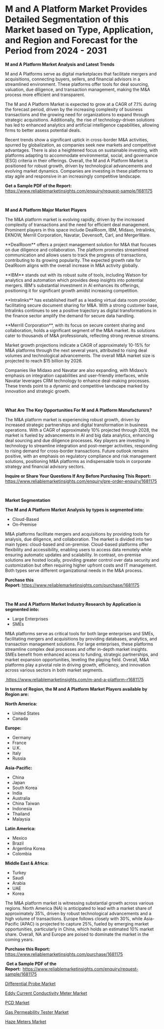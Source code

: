 <p><h1>M and A Platform Market Provides Detailed Segmentation of this Market based on Type, Application, and Region and Forecast for the Period from 2024 - 2031</h1></p><p><strong>M and A Platform Market Analysis and Latest Trends</strong></p>
<p><p>M and A Platforms serve as digital marketplaces that facilitate mergers and acquisitions, connecting buyers, sellers, and financial advisors in a streamlined environment. These platforms offer tools for deal sourcing, valuation, due diligence, and transaction management, making the M&A process more efficient and transparent.</p><p>The M and A Platform Market is expected to grow at a CAGR of 7.1% during the forecast period, driven by the increasing complexity of business transactions and the growing need for organizations to expand through strategic acquisitions. Additionally, the rise of technology-driven solutions has led to enhanced analytics and artificial intelligence capabilities, allowing firms to better assess potential deals.</p><p>Recent trends show a significant uptick in cross-border M&A activities, spurred by globalization, as companies seek new markets and competitive advantages. There is also a heightened focus on sustainable investing, with platforms adapting to accommodate environmental, social, and governance (ESG) criteria in their offerings. Overall, the M and A Platform Market is positioned for robust growth, driven by technological advancements and evolving market dynamics. Companies are investing in these platforms to stay agile and responsive in an increasingly competitive landscape.</p></p>
<p><strong>Get a Sample PDF of the Report:&nbsp;</strong> <a href="https://www.reliablemarketinsights.com/enquiry/request-sample/1681175?utm_campaign=1512&utm_medium=2&utm_source=Github&utm_content=ia&utm_term=16122024&utm_id=m-and-a-platform">https://www.reliablemarketinsights.com/enquiry/request-sample/1681175</a></p>
<p>&nbsp;</p>
<p><strong>M and A Platform Major Market Players</strong></p>
<p><p>The M&A platform market is evolving rapidly, driven by the increased complexity of transactions and the need for efficient deal management. Prominent players in this space include DealRoom, IBM, Midaxo, Intralinks, EKNOW, Merrill Corporation, Navatar, Devensoft, Carl, and MergerWare.</p><p>**DealRoom** offers a project management solution for M&A that focuses on due diligence and collaboration. The platform promotes streamlined communication and allows users to track the progress of transactions, contributing to its growing popularity. The expected growth rate for DealRoom aligns with the overall increase in M&A activity globally.</p><p>**IBM** stands out with its robust suite of tools, including Watson for analytics and automation which provides deep insights into potential mergers. IBM's substantial investment in AI enhances its offerings, positioning it for significant growth amidst increasing competition.</p><p>**Intralinks** has established itself as a leading virtual data room provider, facilitating secure document sharing for M&A. With a strong customer base, Intralinks continues to see a positive trajectory as digital transformations in the finance sector amplify the demand for secure data handling.</p><p>**Merrill Corporation**, with its focus on secure content sharing and collaboration, holds a significant segment of the M&A market. Its solutions cater to thousands of M&A professionals, reflecting strong revenue streams.</p><p>Market growth projections indicate a CAGR of approximately 10-15% for M&A platforms through the next several years, attributed to rising deal volumes and technological advancements. The overall M&A market size is projected to reach $15 billion by 2026.</p><p>Companies like Midaxo and Navatar are also expanding, with Midaxo’s emphasis on integration capabilities and user-friendly interfaces, while Navatar leverages CRM technology to enhance deal-making processes. These trends point to a dynamic and competitive landscape marked by innovation and strategic growth.</p></p>
<p>&nbsp;</p>
<p><strong>What Are The Key Opportunities For M and A Platform Manufacturers?</strong></p>
<p><p>The M&A platform market is experiencing robust growth, driven by increased strategic partnerships and digital transformation in business operations. With a CAGR of approximately 10% projected through 2028, the market is fueled by advancements in AI and big data analytics, enhancing deal sourcing and due diligence processes. Key players are investing in technology to streamline integration and post-merger activities, responding to rising demand for cross-border transactions. Future outlook remains positive, with an emphasis on regulatory compliance and risk management solutions, positioning M&A platforms as indispensable tools in corporate strategy and financial advisory sectors.</p></p>
<p><strong>Inquire or Share Your Questions If Any Before Purchasing This Report:</strong> <a href="https://www.reliablemarketinsights.com/enquiry/pre-order-enquiry/1681175?utm_campaign=1512&utm_medium=2&utm_source=Github&utm_content=ia&utm_term=16122024&utm_id=m-and-a-platform">https://www.reliablemarketinsights.com/enquiry/pre-order-enquiry/1681175</a></p>
<p>&nbsp;</p>
<p><strong>Market Segmentation</strong></p>
<p><strong>The M and A Platform Market Analysis by types is segmented into:</strong></p>
<p><ul><li>Cloud-Based</li><li>On-Premise</li></ul></p>
<p><p>M&A platforms facilitate mergers and acquisitions by providing tools for analysis, due diligence, and collaboration. The market is divided into two main types: cloud-based and on-premise. Cloud-based platforms offer flexibility and accessibility, enabling users to access data remotely while ensuring automatic updates and scalability. In contrast, on-premise solutions are hosted locally, providing greater control over data security and customization but often requiring higher upfront costs and IT management. Both types serve different organizational needs in the M&A process.</p></p>
<p><strong>Purchase this Report:&nbsp;</strong><a href="https://www.reliablemarketinsights.com/purchase/1681175?utm_campaign=1512&utm_medium=2&utm_source=Github&utm_content=ia&utm_term=16122024&utm_id=m-and-a-platform">https://www.reliablemarketinsights.com/purchase/1681175</a></p>
<p>&nbsp;</p>
<p><strong>The M and A Platform Market Industry Research by Application is segmented into:</strong></p>
<p><ul><li>Large Enterprises</li><li>SMEs</li></ul></p>
<p><p>M&A platforms serve as critical tools for both large enterprises and SMEs, facilitating mergers and acquisitions by providing databases, analytics, and transaction management solutions. For large enterprises, these platforms streamline complex deal processes and offer in-depth market insights. SMEs benefit from enhanced access to funding, strategic partnerships, and market expansion opportunities, leveling the playing field. Overall, M&A platforms play a pivotal role in driving growth, efficiency, and innovation across various sectors in both market segments.</p></p>
<p><a href="https://www.reliablemarketinsights.com/m-and-a-platform-r1681175?utm_campaign=1512&utm_medium=2&utm_source=Github&utm_content=ia&utm_term=16122024&utm_id=m-and-a-platform">&nbsp;https://www.reliablemarketinsights.com/m-and-a-platform-r1681175</a></p>
<p><strong>In terms of Region, the M and A Platform Market Players available by Region are:</strong></p>
<p>
    <p> <strong> North America: </strong>
        <ul>
            <li>United States</li>
            <li>Canada</li>
        </ul>
        </p> 
    <p> <strong> Europe: </strong>
        <ul>
            <li>Germany</li>
            <li>France</li>
            <li>U.K.</li>
            <li>Italy</li>
            <li>Russia</li>
        </ul>
        </p> 
    <p> <strong> Asia-Pacific: </strong>
        <ul>
            <li>China</li>
            <li>Japan</li>
            <li>South Korea</li>
            <li>India</li>
            <li>Australia</li>
            <li>China Taiwan</li>
            <li>Indonesia</li>
            <li>Thailand</li>
            <li>Malaysia</li>
        </ul>
        </p> 
    <p> <strong> Latin America: </strong>
        <ul>
            <li>Mexico</li>
            <li>Brazil</li>
            <li>Argentina Korea</li>
            <li>Colombia</li>
        </ul>
        </p> 
    <p> <strong> Middle East & Africa: </strong>
        <ul>
            <li>Turkey</li>
            <li>Saudi</li>
            <li>Arabia</li>
            <li>UAE</li>
            <li>Korea</li>
        </ul>
    </p>
    </p>
<p><p>The M&A platform market is witnessing substantial growth across various regions. North America (NA) is anticipated to lead with a market share of approximately 35%, driven by robust technological advancements and a high volume of transactions. Europe follows closely with 30%, while Asia-Pacific (APAC) is projected to capture 25%, fueled by emerging market opportunities, particularly in China, which holds an estimated 10% market share. Overall, NA and Europe are poised to dominate the market in the coming years.</p></p>
<p><strong>Purchase this Report: </strong><a href="https://www.reliablemarketinsights.com/purchase/1681175?utm_campaign=1512&utm_medium=2&utm_source=Github&utm_content=ia&utm_term=16122024&utm_id=m-and-a-platform">https://www.reliablemarketinsights.com/purchase/1681175</a></p>
<p>&nbsp;<strong>Get a Sample PDF of the Report:&nbsp;&nbsp;</strong><a href="https://www.reliablemarketinsights.com/enquiry/request-sample/1681175?utm_campaign=1512&utm_medium=2&utm_source=Github&utm_content=ia&utm_term=16122024&utm_id=m-and-a-platform">https://www.reliablemarketinsights.com/enquiry/request-sample/1681175</a></p>
<p><strong></strong></p>
<p><p><a href="https://www.linkedin.com/pulse/differential-probe-industry-trends-comprehensive-market-refqe?utm_campaign=1512&utm_medium=2&utm_source=Github&utm_content=ia&utm_term=16122024&utm_id=m-and-a-platform">Differential Probe Market</a></p><p><a href="https://www.linkedin.com/pulse/in-depth-review-eddy-current-conductivity-meter-market-size-1h0re?utm_campaign=1512&utm_medium=2&utm_source=Github&utm_content=ia&utm_term=16122024&utm_id=m-and-a-platform">Eddy Current Conductivity Meter Market</a></p><p><a href="https://github.com/willjis/Market-Research-Report-List-1/blob/main/pcd-market.md?utm_campaign=1512&utm_medium=2&utm_source=Github&utm_content=ia&utm_term=16122024&utm_id=m-and-a-platform">PCD Market</a></p><p><a href="https://www.linkedin.com/pulse/insight-gas-permeability-tester-market-size-expected-cagr-mmx1e?utm_campaign=1512&utm_medium=2&utm_source=Github&utm_content=ia&utm_term=16122024&utm_id=m-and-a-platform">Gas Permeability Tester Market</a></p><p><a href="https://www.linkedin.com/pulse/haze-meters-market-emerging-trends-future-prospects-period-marze?utm_campaign=1512&utm_medium=2&utm_source=Github&utm_content=ia&utm_term=16122024&utm_id=m-and-a-platform">Haze Meters Market</a></p></p>